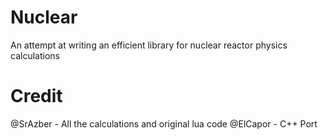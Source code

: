 # Nuclear
An attempt at writing an efficient library for nuclear reactor physics calculations

# Credit
@SrAzber - All the calculations and original lua code
@ElCapor - C++ Port
